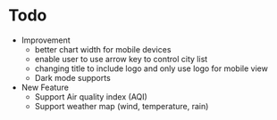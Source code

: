 # Todo
- Improvement
    - better chart width for mobile devices
    - enable user to use arrow key to control city list
    - changing title to include logo and only use logo for mobile view
    - Dark mode supports
- New Feature
    - Support Air quality index (AQI)
    - Support weather map (wind, temperature, rain)